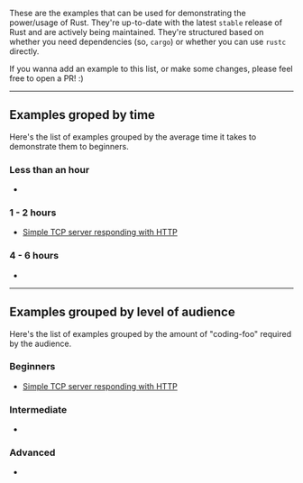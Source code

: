 These are the examples that can be used for demonstrating the power/usage of Rust. They're up-to-date with the latest `stable` release of Rust and are actively being maintained. They're structured based on whether you need dependencies (so, `cargo`) or whether you can use `rustc` directly.

If you wanna add an example to this list, or make some changes, please feel free to open a PR! :)

---

## Examples groped by time

Here's the list of examples grouped by the average time it takes to demonstrate them to beginners.

### Less than an hour

 - []()

### 1 - 2 hours

 - [Simple TCP server responding with HTTP](./no_deps/tcp_http.rs)

### 4 - 6 hours

 - []()

---

## Examples grouped by level of audience

Here's the list of examples grouped by the amount of "coding-foo" required by the audience.

### Beginners

 - [Simple TCP server responding with HTTP](./no_deps/tcp_http.rs)

### Intermediate

 - []()

### Advanced

 - []()
